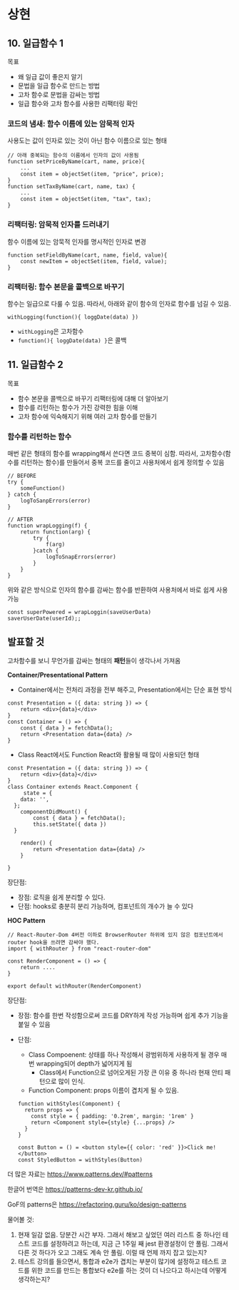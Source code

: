# 상현
## 10. 일급함수 1

목표

- 왜 일급 값이 좋은지 알기
- 문법을 일급 함수로 만드는 방법
- 고차 함수로 문법을 감싸는 방법
- 일급 함수와 고차 함수를 사용한 리팩터링 확인

### 코드의 냄새: 함수 이름에 있는 암묵적 인자

사용도는 값이 인자로 있는 것이 아닌 함수 이름으로 있는 형태

```tsx
// 아래 중복되는 함수의 이름에서 인자의 값이 사용됨
function setPriceByName(cart, name, price){
	...
	const item = objectSet(item, "price", price);
}
function setTaxByName(cart, name, tax) {
	...
	const item = objectSet(item, "tax", tax);
}
```

### 리팩터링: 암묵적 인자를 드러내기

함수 이름에 있는 암묵적 인자를 명시적인 인자로 변경

```tsx
function setFieldByName(cart, name, field, value){
	const newItem = objectSet(item, field, value);
}
```

### 리팩터링: 함수 본문을 콜백으로 바꾸기

함수는 일급으로 다룰 수 있음. 따라서, 아래와 같이 함수의 인자로 함수를 넘길 수 있음.

```tsx
withLogging(function(){ loggDate(data) })
```

- `withLogging`은 고차함수
- `function(){ loggDate(data) }`은 콜백

## 11. 일급함수 2

목표

- 함수 본문을 콜백으로 바꾸기 리팩터링에 대해 더 알아보기
- 함수를 리턴하는 함수가 가진 강력한 힘을 이해
- 고차 함수에 익숙해지기 위해 여러 고차 함수를 만들기

### 함수를 리턴하는 함수

매번 같은 형태의 함수를 wrapping해서 쓴다면 코드 중복이 심함. 따라서, 고차함수(함수를 리턴하는 함수)를 만들어서 중복 코드를 줄이고 사용처에서 쉽게 정의할 수 있음

```tsx
// BEFORE
try {
	someFunction()
} catch {
	logToSanpErrors(error)
}

// AFTER
function wrapLogging(f) {
	return function(arg) {
		try {
			f(arg)
		}catch {
			logToSnapErrors(error)
		}
	}
}
```

위와 같은 방식으로 인자의 함수를 감싸는 함수를 반환하여 사용처에서 바로 쉽게 사용 가능

```tsx
const superPowered = wrapLoggin(saveUserData)
saverUserDate(userId);;
```

## 발표할 것

고차함수를 보니 무언가를 감싸는 형태의 **패턴**들이 생각나서 가져옴

**Container/Presentational Pattern**

- Container에서는 전처리 과정을 전부 해주고, Presentation에서는 단순 표현 방식

```tsx
const Presentation = ({ data: string }) => {
	return <div>{data}</div>
}
const Container = () => {
	const { data } = fetchData();
	return <Presentation data={data} />
}
```

- Class React에서도 Function React와 활용될 때 많이 사용되던 형태

```tsx
const Presentation = ({ data: string }) => {
	return <div>{data}</div>
}
class Container extends React.Component {
	 state = {
    data: '',
  };
	componentDidMount() {
		const { data } = fetchData();
		this.setState({ data })
  }

	render() {
		return <Presentation data={data} />
	}
	
}
```

장단점:

- 장점: 로직을 쉽게 분리할 수 있다.
- 단점: hooks로 충분히 분리 가능하며, 컴포넌트의 개수가 늘 수 있다

**HOC Pattern**

```tsx
// React-Router-Dom 4버전 이하로 BrowserRouter 하위에 있지 않은 컴포넌트에서 router hook을 쓰려면 감싸야 했다.
import { withRouter } from "react-router-dom"

const RenderComponent = () => {
	return ....
}

export default withRouter(RenderComponent)

```

장단점:

- 장점: 함수를 한번 작성함으로써 코드를 DRY하게 작성 가능하며 쉽게 추가 기능을 붙일 수 있음
- 단점:
    - Class Compoenent: 상태를 하나 작성해서 광범위하게 사용하게 될 경우 매번 wrapping되어 depth가 넓어지게 됨
        - Class에서 Function으로 넘어오게된 가장 큰 이유 중 하나라 현재 안티 패턴으로 많이 인식.
    - Function Component: props 이름이 겹치게 될 수 있음.
    
    ```tsx
    function withStyles(Component) {
      return props => {
        const style = { padding: '0.2rem', margin: '1rem' }
        return <Component style={style} {...props} />
      }
    }
    
    const Button = () = <button style={{ color: 'red' }}>Click me!</button>
    const StyledButton = withStyles(Button)
    ```
    

더 많은 자료는 https://www.patterns.dev/#patterns

한글어 번역은 https://patterns-dev-kr.github.io/

GoF의 patterns은 https://refactoring.guru/ko/design-patterns

물어볼 것:

1. 현재 일감 없음. 당분간 시간 부자. 그래서 해보고 싶었던 여러 리스트 중 하나인 테스트 코드를 설정하려고 하는데, 지금 근 1주일 째 jest 환경설정이 안 풀림. 그래서 다른 것 하다가 오고 그래도 계속 안 풀림. 이럴 때 언제 까지 잡고 있는지?
2. 테스트 강의를 들으면서, 통합과 e2e가 겹치는 부분이 많기에 설정하고 테스트 코드를 위한 코드를 만드는 통합보다 e2e를 하는 것이 더 나으다고 하시는데 어떻게 생각하는지?
